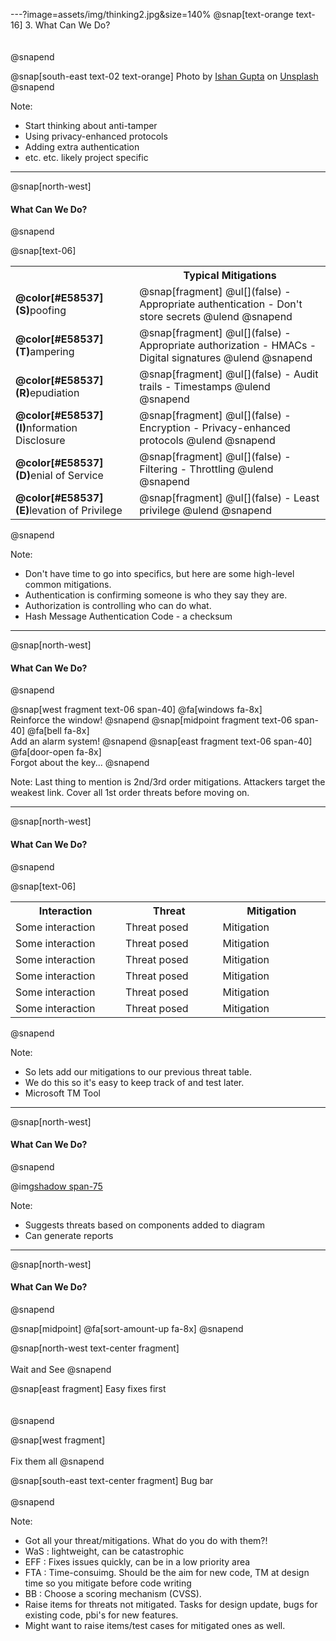 ---?image=assets/img/thinking2.jpg&size=140%
@snap[text-orange text-16]
3. What Can We Do?
<br><br><br>
@snapend

@snap[south-east text-02 text-orange]
Photo by [Ishan Gupta](https://unsplash.com/@ishang?utm_source=unsplash&utm_medium=referral&utm_content=creditCopyText) on [Unsplash](https://unsplash.com/search/photos/thought?utm_source=unsplash&utm_medium=referral&utm_content=creditCopyText)
@snapend

Note:
- Start thinking about anti-tamper
- Using privacy-enhanced protocols
- Adding extra authentication
- etc. etc. likely project specific

---
@snap[north-west]
#### What Can We Do?
@snapend

@snap[text-06]
<table>
  <col width="250">
  <col width="500">
  <tr>
    <th/>
    <th>Typical Mitigations</th>
  </tr>
  <tr>
    <td><b>@color[#E58537](S)</b>poofing</td>
    <td>
        @snap[fragment]
        @ul[](false)
        - Appropriate authentication
        - Don't store secrets
        @ulend
        @snapend
    </td>
  </tr>
  <tr>
    <td><b>@color[#E58537](T)</b>ampering</td>
    <td>
        @snap[fragment]
        @ul[](false)
        - Appropriate authorization
        - HMACs
        - Digital signatures
        @ulend
        @snapend
    </td>
  </tr>
    <tr>
    <td><b>@color[#E58537](R)</b>epudiation</td>
    <td>
        @snap[fragment]
        @ul[](false)
        - Audit trails
        - Timestamps
        @ulend
        @snapend
    </td>
  </tr>
  <tr>
    <td><b>@color[#E58537](I)</b>nformation Disclosure</td>
    <td>
        @snap[fragment]
        @ul[](false)
        - Encryption
        - Privacy-enhanced protocols
        @ulend
        @snapend
    </td>
  </tr>
    <tr>
    <td><b>@color[#E58537](D)</b>enial of Service</td>
    <td>
        @snap[fragment]
        @ul[](false)
        - Filtering
        - Throttling
        @ulend
        @snapend
    </td>
  </tr>
    <tr>
    <td><b>@color[#E58537](E)</b>levation of Privilege</td>
    <td>
        @snap[fragment]
        @ul[](false)
        - Least privilege
        @ulend
        @snapend
    </td>
  </tr>
</table>
@snapend

Note:
- Don't have time to go into specifics, but here are some high-level common mitigations.
- Authentication is confirming someone is who they say they are.
- Authorization is controlling who can do what.
- Hash Message Authentication Code - a checksum

---
@snap[north-west]
#### What Can We Do?
@snapend

@snap[west fragment text-06 span-40]
@fa[windows fa-8x]
<br>Reinforce the window!
@snapend
@snap[midpoint fragment text-06 span-40]
@fa[bell fa-8x]
<br>Add an alarm system!
@snapend
@snap[east fragment text-06 span-40]
@fa[door-open fa-8x]
<br>Forgot about the key...
@snapend

Note:
Last thing to mention is 2nd/3rd order mitigations.
Attackers target the weakest link.
Cover all 1st order threats before moving on.

---
@snap[north-west]
#### What Can We Do?
@snapend

@snap[text-06]
<table>
  <col width="300">
  <col width="300">
  <col width="300">
  <tr>
    <th>Interaction</th>
    <th>Threat</th>
    <th>Mitigation</th>
  </tr>
  <tr>
    <td>Some interaction</td>
    <td>Threat posed</td>
    <td class="fragment">Mitigation</td>
  </tr>
  <tr>
    <td>Some interaction</td>
    <td>Threat posed</td>
    <td class="fragment">Mitigation</td>
  </tr>
  <tr>
    <td>Some interaction</td>
    <td>Threat posed</td>
    <td class="fragment">Mitigation</td>
  </tr>
  <tr>
    <td>Some interaction</td>
    <td>Threat posed</td>
    <td class="fragment">Mitigation</td>
  </tr>
  <tr>
    <td>Some interaction</td>
    <td>Threat posed</td>
    <td class="fragment">Mitigation</td>
  </tr>
  <tr>
    <td>Some interaction</td>
    <td>Threat posed</td>
    <td class="fragment">Mitigation</td>
  </tr>
</table>
@snapend

Note:
- So lets add our mitigations to our previous threat table.
- We do this so it's easy to keep track of and test later.
- Microsoft TM Tool

---
@snap[north-west]
#### What Can We Do?
@snapend

@img[shadow span-75](assets/img/tm_tool.png)

Note:
- Suggests threats based on components added to diagram
- Can generate reports

---
@snap[north-west]
#### What Can We Do?
@snapend

@snap[midpoint]
@fa[sort-amount-up fa-8x]
@snapend

@snap[north-west text-center fragment]
<br><br>
Wait and See
@snapend

@snap[east fragment]
Easy fixes first
<br><br><br>
@snapend

@snap[west fragment]
<br><br>
Fix them all
@snapend

@snap[south-east text-center fragment]
Bug bar
<br>    
@snapend

Note:
- Got all your threat/mitigations. What do you do with them?!
- WaS : lightweight, can be catastrophic
- EFF : Fixes issues quickly, can be in a low priority area
- FTA : Time-consuimg. Should be the aim for new code, TM at design time so you mitigate before code writing
- BB : Choose a scoring mechanism (CVSS).
- Raise items for threats not mitigated. Tasks for design update, bugs for existing code, pbi's for new features.
- Might want to raise items/test cases for mitigated ones as well.